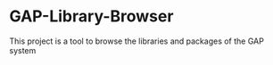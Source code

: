 # GAP-Library-Browser
This project is a tool to browse the libraries and packages of the GAP system
